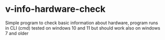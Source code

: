 # v-info-hardware-check
Simple program to check basic information about hardware, program runs in CLI (cmd)   tested on windows 10 and 11 but should work also on windows 7 and older
